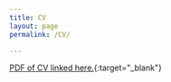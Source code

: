 ```yaml
---
title: CV
layout: page
permalink: /CV/

---
```

[PDF of CV linked here.]({{shivyucel.github.io}}/static/YucelShivCV.pdf){:target="_blank"}

<br/>